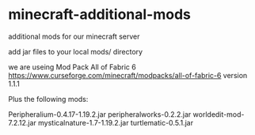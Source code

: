 # minecraft-additional-mods
additional mods for our minecraft server


add jar files to your local mods/ directory



we are useing Mod Pack 
All of Fabric 6
https://www.curseforge.com/minecraft/modpacks/all-of-fabric-6
version 1.1.1

Plus the following mods:

Peripheralium-0.4.17-1.19.2.jar
peripheralworks-0.2.2.jar
worldedit-mod-7.2.12.jar
mysticalnature-1.7-1.19.2.jar
turtlematic-0.5.1.jar
